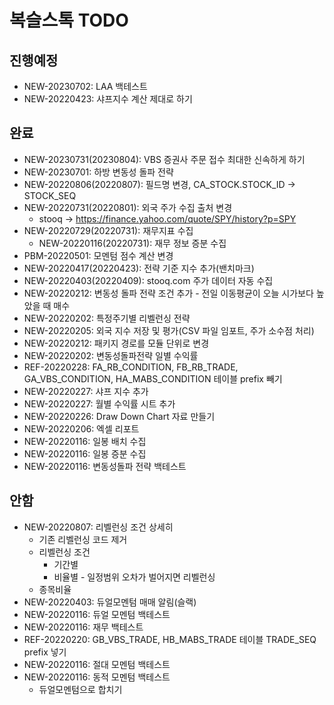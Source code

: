 # 복슬스톡 TODO

## 진행예정
- NEW-20230702: LAA 백테스트
- NEW-20220423: 샤프지수 계산 제대로 하기

## 완료
- NEW-20230731(20230804): VBS 증권사 주문 접수 최대한 신속하게 하기
- NEW-20230701: 하방 변동성 돌파 전략
- NEW-20220806(20220807): 필드명 변경, CA_STOCK.STOCK_ID -> STOCK_SEQ
- NEW-20220731(20220801): 외국 주가 수집 출처 변경
  - stooq -> https://finance.yahoo.com/quote/SPY/history?p=SPY
- NEW-20220729(20220731): 재무지표 수집
  - NEW-20220116(20220731): 재무 정보 증분 수집
- PBM-20220501: 모멘텀 점수 계산 변경
- NEW-20220417(20220423): 전략 기준 지수 추가(밴치마크)
- NEW-20220403(20220409): stooq.com 주가 데이터 자동 수집
- NEW-20220212: 변동성 돌파 전략 조건 추가 - 전일 이동평균이 오늘 시가보다 높았을 때 매수
- NEW-20220202: 특정주기별 리벨런싱 전략
- NEW-20220205: 외국 지수 저장 및 평가(CSV 파일 임포트, 주가 소수점 처리)
- NEW-20220212: 패키지 경로를 모듈 단위로 변경
- NEW-20220202: 변동성돌파전략 일별 수익률
- REF-20220228: FA_RB_CONDITION, FB_RB_TRADE, GA_VBS_CONDITION, HA_MABS_CONDITION 테이블 prefix 빼기
- NEW-20220227: 샤프 지수 추가
- NEW-20220227: 월별 수익률 시트 추가
- NEW-20220226: Draw Down Chart 자료 만들기
- NEW-20220206: 엑셀 리포트 
- NEW-20220116: 일봉 배치 수집
- NEW-20220116: 일봉 증분 수집
- NEW-20220116: 변동성돌파 전략 백테스트

## 안함
- NEW-20220807: 리벨런싱 조건 상세히
  - 기존 리벨런싱 코드 제거
  - 리벨런싱 조건
    - 기간별
    - 비율별 - 일정범위 오차가 벌어지면 리벨런싱
  - 종목비율
- NEW-20220403: 듀얼모멘텀 매매 알림(슬랙)
- NEW-20220116: 듀얼 모멘텀 백테스트
- NEW-20220116: 재무 백테스트
- REF-20220220: GB_VBS_TRADE, HB_MABS_TRADE 테이블 TRADE_SEQ prefix 넣기  
- NEW-20220116: 절대 모멘텀 백테스트
- NEW-20220116: 동적 모멘텀 백테스트
  - 듀얼모멘텀으로 합치기

